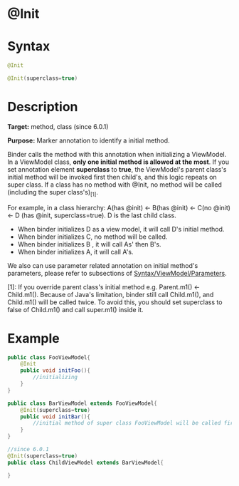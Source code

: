 # @Init

Syntax
======

``` java
@Init

@Init(superclass=true)
```

Description
===========

**Target:** method, class (since 6.0.1)

**Purpose:** Marker annotation to identify a initial method.

Binder calls the method with this annotation when initializing a ViewModel. In a ViewModel class, **only one initial method is allowed at the most**. If you set annotation element **superclass** to **true**, the ViewModel's parent class's initial method will be invoked first then child's, and this logic repeats on super class. If a class has no method with @Init, no method will be called (including the super class's)<sub>[1]</sub>.

For example, in a class hierarchy: A(has @init) &lt;- B(has @init) &lt;- C(no @init) &lt;- D (has @init, superclass=true). D is the last child class.

-   When binder initializes D as a view model, it will call D's initial method.
-   When binder initializes C, no method will be called.
-   When binder initializes B , it will call As' then B's.
-   When binder initializes A, it will call A's.

We also can use parameter related annotation on initial method's parameters, please refer to subsections of [Syntax/ViewModel/Parameters](/syntax/parameters.html).

[1]: If you override parent class's initial method e.g. Parent.m1() &lt;- Child.m1(). Because of Java's limitation, binder still call Child.m1(), and Child.m1() will be called twice. To avoid this, you should set superclass to false of Child.m1() and call super.m1() inside it.

Example
=======
``` java
public class FooViewModel{
    @Init
    public void initFoo(){
        //initializing
    }
}

public class BarViewModel extends FooViewModel{
    @Init(superclass=true)
    public void initBar(){
        //initial method of super class FooViewModel will be called first.
    }
}

//since 6.0.1
@Init(superclass=true)
public class ChildViewModel extends BarViewModel{

}
```
